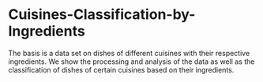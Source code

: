 # Cuisines-Classification-by-Ingredients
The basis is a data set on dishes of different cuisines with their respective ingredients. We show the processing and analysis of the data as well as the classification of dishes of certain cuisines based on their ingredients.
